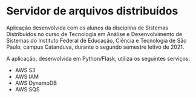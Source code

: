 # Servidor de arquivos distribuídos

Aplicação desenvolvida com os alunos da disciplina de Sistemas Distribuídos no
curso de Tecnologia em Análise e Desenvolvimento de Sistemas do
Instituto Federal de Educação, Ciência e Tecnologia de São Paulo, campus
Catanduva, durante o segundo semestre letivo de 2021.

A aplicação, desenvolvida em Python/Flask, utiliza os seguintes serviços:
- AWS S3
- AWS IAM
- AWS DynamoDB
- AWS SQS
